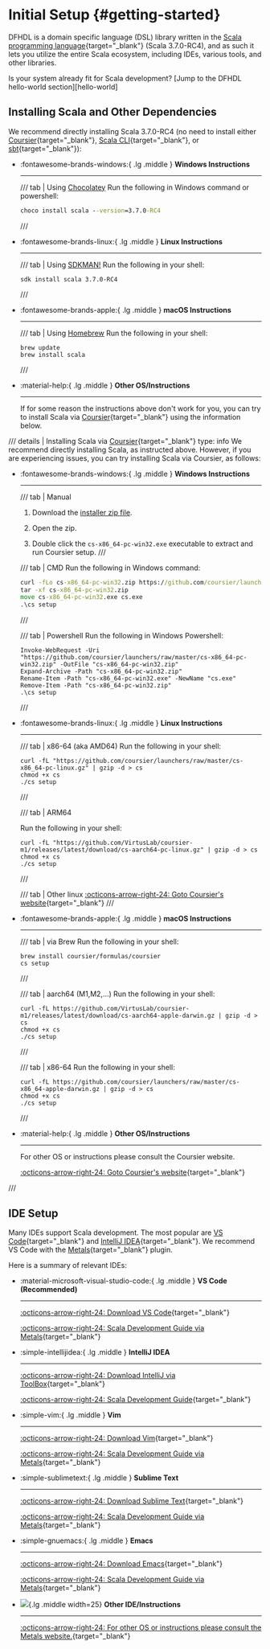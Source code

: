 # Initial Setup {#getting-started}

DFHDL is a domain specific language (DSL) library written in the [Scala programming language](https://www.scala-lang.org){target="_blank"} (Scala 3.7.0-RC4), and as such it lets you utilize the entire Scala ecosystem, including IDEs, various tools, and other libraries. 

Is your system already fit for Scala development? [Jump to the DFHDL hello-world section][hello-world]

## Installing Scala and Other Dependencies

We recommend directly installing Scala 3.7.0-RC4 (no need to install either [Coursier](https://get-coursier.io/){target="_blank"}, [Scala CLI](https://scala-cli.virtuslab.org/){target="_blank"}, or [sbt](https://www.scala-sbt.org/){target="_blank"}):

<div class="grid cards" markdown>

-   :fontawesome-brands-windows:{ .lg .middle } __Windows Instructions__

    ---

    /// tab | Using [Chocolatey](https://community.chocolatey.org/)
    Run the following in Windows command or powershell:

    ```{.cmd .copy linenums="0"}
    choco install scala --version=3.7.0-RC4 
    ```
    ///

-   :fontawesome-brands-linux:{ .lg .middle } __Linux Instructions__

    ---

    /// tab | Using [SDKMAN!](https://sdkman.io/)
    Run the following in your shell:

    ```{.sh-session .copy linenums="0"}
    sdk install scala 3.7.0-RC4 
    ```
    ///

-   :fontawesome-brands-apple:{ .lg .middle } __macOS Instructions__

    ---

    /// tab | Using [Homebrew](https://brew.sh/)
    Run the following in your shell:

    ```{.sh-session .copy linenums="0"}
    brew update
    brew install scala
    ```
    ///
    
-   :material-help:{ .lg .middle } __Other OS/Instructions__

    ---

    If for some reason the instructions above don't work for you, you can try to install Scala via [Coursier](https://get-coursier.io/){target="_blank"} using the information below.

</div>

/// details | Installing Scala via [Coursier](https://get-coursier.io/){target="_blank"}
    type: info
We recommend directly installing Scala, as instructed above. However, if you are experiencing issues, you can try installing Scala via Coursier, as follows:

<div class="grid cards" markdown>

-   :fontawesome-brands-windows:{ .lg .middle } __Windows Instructions__

    ---

    /// tab | Manual
    1. Download the [installer zip file](https://github.com/coursier/launchers/raw/master/cs-x86_64-pc-win32.zip).

    2. Open the zip.

    3. Double click the `cs-x86_64-pc-win32.exe` executable to extract and run Coursier setup.
    ///

    /// tab | CMD
    Run the following in Windows command:

    ```{.cmd .copy linenums="0"}
    curl -fLo cs-x86_64-pc-win32.zip https://github.com/coursier/launchers/raw/master/cs-x86_64-pc-win32.zip
    tar -xf cs-x86_64-pc-win32.zip
    move cs-x86_64-pc-win32.exe cs.exe
    .\cs setup
    ```
    ///

    /// tab | Powershell
    Run the following in Windows Powershell:

    ```{.powershell .copy linenums="0"}
    Invoke-WebRequest -Uri "https://github.com/coursier/launchers/raw/master/cs-x86_64-pc-win32.zip" -OutFile "cs-x86_64-pc-win32.zip"
    Expand-Archive -Path "cs-x86_64-pc-win32.zip"
    Rename-Item -Path "cs-x86_64-pc-win32.exe" -NewName "cs.exe"
    Remove-Item -Path "cs-x86_64-pc-win32.zip"
    .\cs setup
    ```
    ///


-   :fontawesome-brands-linux:{ .lg .middle } __Linux Instructions__

    ---

    /// tab | x86-64 (aka AMD64)
    Run the following in your shell:

    ```{.sh-session .copy linenums="0"}
    curl -fL "https://github.com/coursier/launchers/raw/master/cs-x86_64-pc-linux.gz" | gzip -d > cs
    chmod +x cs
    ./cs setup
    ```
    ///

    /// tab | ARM64

    Run the following in your shell:

    ```{.sh-session .copy linenums="0"}
    curl -fL "https://github.com/VirtusLab/coursier-m1/releases/latest/download/cs-aarch64-pc-linux.gz" | gzip -d > cs
    chmod +x cs
    ./cs setup
    ```
    ///

    /// tab | Other linux
    [:octicons-arrow-right-24: Goto Coursier's website](https://get-coursier.io/docs/cli-installation){target="_blank"}
    ///


-   :fontawesome-brands-apple:{ .lg .middle } __macOS Instructions__

    ---

    /// tab | via Brew
    Run the following in your shell:

    ```{.sh-session .copy linenums="0"}
    brew install coursier/formulas/coursier
    cs setup
    ```
    ///

    /// tab | aarch64 (M1,M2,...)
    Run the following in your shell:

    ```{.sh-session .copy linenums="0"}
    curl -fL https://github.com/VirtusLab/coursier-m1/releases/latest/download/cs-aarch64-apple-darwin.gz | gzip -d > cs
    chmod +x cs
    ./cs setup
    ```
    ///

    /// tab | x86-64
    Run the following in your shell:

    ```{.sh-session .copy linenums="0"}
    curl -fL https://github.com/coursier/launchers/raw/master/cs-x86_64-apple-darwin.gz | gzip -d > cs
    chmod +x cs
    ./cs setup
    ```
    ///

-   :material-help:{ .lg .middle } __Other OS/Instructions__

    ---

    For other OS or instructions please consult the Coursier website.

    [:octicons-arrow-right-24: Goto Coursier's website](https://get-coursier.io/docs/cli-installation){target="_blank"}

</div>
///

## IDE Setup

Many IDEs support Scala development. The most popular are [VS Code](https://code.visualstudio.com){target="_blank"} and [IntelliJ IDEA](https://www.jetbrains.com/idea){target="_blank"}. We recommend VS Code with the [Metals](https://scalameta.org/metals/){target="_blank"} plugin.

Here is a summary of relevant IDEs:

<div class="grid cards" markdown>

-   :material-microsoft-visual-studio-code:{ .lg .middle } __VS Code (Recommended)__

    ---

    [:octicons-arrow-right-24: Download VS Code](https://code.visualstudio.com/download){target="_blank"}

    [:octicons-arrow-right-24: Scala Development Guide via Metals](https://scalameta.org/metals/docs/editors/vscode#installation){target="_blank"}
    

-   :simple-intellijidea:{ .lg .middle } __IntelliJ IDEA__

    ---

    [:octicons-arrow-right-24: Download IntelliJ via ToolBox](https://www.jetbrains.com/toolbox-app){target="_blank"}

    [:octicons-arrow-right-24: Scala Development Guide](https://www.jetbrains.com/help/idea/get-started-with-scala.html){target="_blank"}

-   :simple-vim:{ .lg .middle } __Vim__

    ---

    [:octicons-arrow-right-24: Download Vim](https://www.vim.org/download.php){target="_blank"}

    [:octicons-arrow-right-24: Scala Development Guide via Metals](https://scalameta.org/metals/docs/editors/vim#nvim-metals){target="_blank"}

-   :simple-sublimetext:{ .lg .middle } __Sublime Text__

    ---

    [:octicons-arrow-right-24: Download Sublime Text](https://www.sublimetext.com/download){target="_blank"}

    [:octicons-arrow-right-24: Scala Development Guide via Metals](https://scalameta.org/metals/docs/editors/sublime#installing-the-plugins){target="_blank"}

-   :simple-gnuemacs:{ .lg .middle } __Emacs__

    ---

    [:octicons-arrow-right-24: Download Emacs](https://www.gnu.org/software/emacs/download.html){target="_blank"}

    [:octicons-arrow-right-24: Scala Development Guide via Metals](https://scalameta.org/metals/docs/editors/emacs#installation){target="_blank"}

-   ![](https://scalameta.org/metals/img/scalameta-logo.png){.lg .middle width=25} __Other IDE/Instructions__

    ---

    [:octicons-arrow-right-24: For other OS or instructions please consult the Metals website.](https://scalameta.org/metals/docs/){target="_blank"}

</div>

